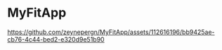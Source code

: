 # MyFitApp
https://github.com/zeynepergn/MyFitApp/assets/112616196/bb9425ae-cb76-4c44-bed2-e320d9e51b90
